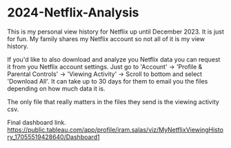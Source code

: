 # 2024-Netflix-Analysis

This is my personal view history for Netflix up until December 2023. It is just for fun.
My family shares my Netflix account so not all of it is my view history.

If you'd like to also download and analyze you Netflix data you can request it from you Netflix account settings.
Just go to 'Account' -> 'Profile & Parental Controls' -> 'Viewing Activity' -> Scroll to bottom and select 'Download All'.
It can take up to 30 days for them to email you the files depending on how much data it is.

The only file that really matters in the files they send is the viewing activity csv.

Final dashboard link. https://public.tableau.com/app/profile/iram.salas/viz/MyNetflixViewingHistory_17055519428640/Dashboard1
